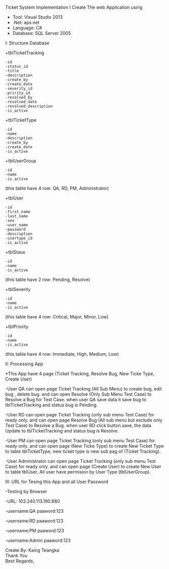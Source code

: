 Ticket System Implementation
I Create The web Application using
- Tool: Visual Studio 2013
- .Net: aps.net
- Language: C#
- Database: SQL Server 2005

I: Structure Database

  +tblTicketTracking  
  
    -id
    -status_id
    -title
    -description
    -create_by
    -create_date
    -severity_id
    -pririty_id
    -resolved_by
    -resolved_date
    -resolved_description
    -is_active
  
  +tblTicketType
  
    -id
    -name
    -description
    -create_by
    -create_date
    -is_active
    
  +tblUserGroup
  
    -id
    -name
    -is_active
    
(this table have 4 row: QA, RD, PM, Administrator)     
  
  +tblUser
  
    -id
    -first_name
    -last_name
    -sex
    -user_name
    -password
    -description
    -usertype_id
    -is_active
    
  +tblStaus
  
    -id
    -name
    -is_active
    
(this table have 2 row: Pending, Resolve)

  +tblSeverity
  
    -id
    -name
    -is_active
    
(this table have 4 row: Critical, Major, Minor, Low)

  +tblPriority
  
    -id
    -name
    -is_active
    
(this table have 4 row: Immediate, High, Medium, Low) 
    
II: Processing App

  *This App have 4 page (Ticket Tracking, Resolve Bug, New Ticke Type, Create User)
  
  -User QA can open page Ticket Tracking (All Sub Menu) to create bug, edit bug , delete bug. 
  and can open Resolve (Only Sub Menu Test Case) to Resolve a Bug for Test Case.
  when user QA save data it save bug to tblTicketTracking and status bug is Pending.

  -User RD can open page Ticket Tracking (only sub menu Test Case) for ready only.
  and can open page Resolve Bug (All sub menu but exclude only Test Case) to Resolve a Bug.
  when user RD click button save, the data Update to tblTicketTracking and status bug is Resolve.
  
  -User PM can open page Ticket Tracking (only sub menu Test Case) for ready only.
  and can open page (New Ticke Type) to create New Ticket Type to table tblTicketType, new ticket type is new sub pag of (Ticket Tracking).
  
  -User Administrator can open page Ticket Tracking (only sub menu Test Case) for ready only.
  and can open page (Create User) to create New User to table tblUser, All user have permision by User Type (tblUserGroup).
  
  
III: URL for Tesing this App and all User Password

  -Testing by Browser
  
  -URL: 103.240.113.190:880
  
  -username:QA  paaword:123
  
  -username:RD  paaword:123
  
  -username:PM  paaword:123
  
  -username:Admin  paaword:123
  
  
  
  Create By: Kaing Teangka  
  Thank You  
  Best Regards,
  
    
  
    
